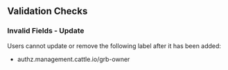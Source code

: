 ## Validation Checks

### Invalid Fields - Update
Users cannot update or remove the following label after it has been added:
- authz.management.cattle.io/grb-owner
